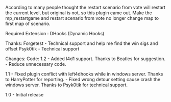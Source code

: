 According to many people thought the restart scenario from vote will restart the current level, but original is not, so this plugin came out.
Make the mp_restartgame and restart scenario from vote no longer change map to first map of scenario.


Required Extension : DHooks (Dynamic Hooks) 

Thanks:
Forgetest - Technical support and help me find the win sigs and offset
Psyk0tik - Technical support

Changes:
Code:
1.2
	- Added l4d1 support. Thanks to Beatles for suggestion.
	- Reduce unnecessary code.
	
1.1
	- Fixed plugin conflict with left4dhooks while in windows server. Thanks to HarryPotter for reporting.
	- Fixed wrong detour setting cause crash the windows server. Thanks to Psyk0tik for technical support.

1.0
	- Initial release
